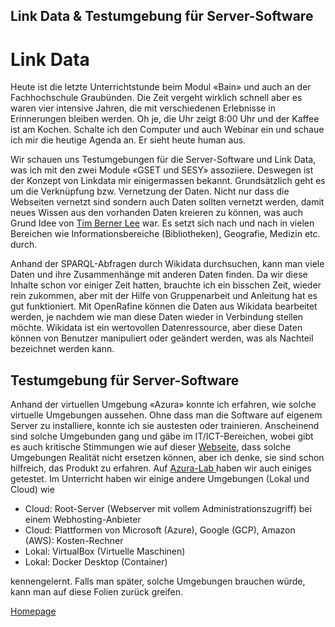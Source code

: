 ## Link Data & Testumgebung für Server-Software

# Link Data 
Heute ist die letzte Unterrichtstunde beim Modul «Bain» und auch an der Fachhochschule Graubünden. Die Zeit vergeht wirklich schnell aber es waren vier intensive Jahren, die mit verschiedenen Erlebnisse  in Erinnerungen bleiben werden. Oh je, die Uhr zeigt 8:00 Uhr und  der Kaffee ist am Kochen.  Schalte ich  den  Computer und auch Webinar ein und schaue ich mir die heutige Agenda an. Er sieht heute human aus. 

Wir schauen uns Testumgebungen für die Server-Software und Link Data, was ich mit den zwei Module «GSET und SESY» assoziiere. Deswegen ist der Konzept von Linkdata  mir einigermassen bekannt. Grundsätzlich geht es um die Verknüpfung bzw. Vernetzung der Daten. Nicht nur dass die Webseiten vernetzt sind sondern auch Daten sollten vernetzt werden, damit neues Wissen aus den vorhanden Daten kreieren zu können, was auch Grund Idee von [Tim Berner Lee](https://www.w3.org/DesignIssues/LinkedData) war. Es setzt sich nach und nach in vielen Bereichen wie Informationsbereiche (Bibliotheken), Geografie, Medizin etc. durch.  

Anhand der SPARQL-Abfragen  durch Wikidata durchsuchen, kann man viele Daten und ihre Zusammenhänge mit anderen Daten finden. Da wir diese Inhalte schon vor einiger Zeit hatten, brauchte ich ein bisschen Zeit, wieder rein zukommen, aber mit der Hilfe von Gruppenarbeit und Anleitung hat es gut funktioniert.  Mit OpenRafine können die Daten aus Wikidata bearbeitet werden, je nachdem wie man diese Daten wieder in Verbindung stellen möchte. Wikidata ist ein wertovollen Datenressource, aber diese Daten können von Benutzer manipuliert oder geändert werden, was als Nachteil bezeichnet werden kann.

 
## Testumgebung für Server-Software

Anhand der virtuellen Umgebung «Azura» konnte ich erfahren, wie solche virtuelle Umgebungen aussehen. Ohne dass man die Software auf eigenem Server zu installiere, konnte ich sie austesten oder trainieren. Anscheinend sind solche Umgebunden gang und gäbe im IT/ICT-Bereichen, wobei gibt es auch kritische Stimmungen wie auf dieser [Webseite](https://www.faq-o-matic.net/2017/10/16/testumgebungen-sinnvoll-aufsetzen/), dass solche Umgebungen Realität nicht ersetzen können, aber  ich denke, sie sind schon hilfreich, das Produkt zu erfahren. Auf [Azura-Lab ](https://azure.microsoft.com/de-de/services/lab-services/) haben wir auch einiges getestet.
Im Unterricht haben wir einige andere Umgebungen (Lokal und Cloud) wie 

*	Cloud: Root-Server (Webserver mit vollem Administrationszugriff) bei einem Webhosting-Anbieter
*	Cloud: Plattformen von Microsoft (Azure), Google (GCP), Amazon (AWS): Kosten-Rechner
*	Lokal: VirtualBox (Virtuelle Maschinen)
*	Lokal: Docker Desktop (Container)

kennengelernt. Falls man später, solche Umgebungen brauchen würde, kann man auf diese Folien zurück greifen.

[Homepage](https://akoezeibrahi.github.io/Blogbeitraege_BAIN20_Akoezel/)

